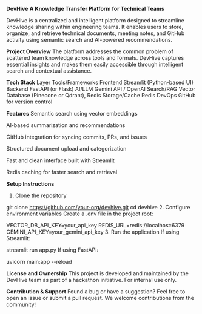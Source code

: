 **DevHive**
**A Knowledge Transfer Platform for Technical Teams**

DevHive is a centralized and intelligent platform designed to streamline knowledge sharing within engineering teams. It enables users to store, organize, and retrieve technical documents, meeting notes, and GitHub activity using semantic search and AI-powered recommendations.

**Project Overview**
The platform addresses the common problem of scattered team knowledge across tools and formats. DevHive captures essential insights and makes them easily accessible through intelligent search and contextual assistance.

**Tech Stack**
Layer	Tools/Frameworks
Frontend	Streamlit (Python-based UI)
Backend	FastAPI (or Flask)
AI/LLM	Gemini API / OpenAI
Search/RAG	Vector Database (Pinecone or Qdrant), Redis
Storage/Cache	Redis
DevOps	GitHub for version control

**Features**
Semantic search using vector embeddings

AI-based summarization and recommendations

GitHub integration for syncing commits, PRs, and issues

Structured document upload and categorization

Fast and clean interface built with Streamlit

Redis caching for faster search and retrieval

**Setup Instructions**
1. Clone the repository

git clone https://github.com/your-org/devhive.git
cd devhive
2. Configure environment variables
Create a .env file in the project root:


VECTOR_DB_API_KEY=your_api_key
REDIS_URL=redis://localhost:6379
GEMINI_API_KEY=your_gemini_api_key
3. Run the application
If using Streamlit:


streamlit run app.py
If using FastAPI:

uvicorn main:app --reload

**License and Ownership**
This project is developed and maintained by the DevHive team as part of a hackathon initiative. For internal use only.

**Contribution & Support**
Found a bug or have a suggestion?
Feel free to open an issue or submit a pull request.
We welcome contributions from the community!
